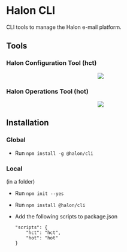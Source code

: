 # Halon CLI

CLI tools to manage the Halon e-mail platform.

## Tools

### Halon Configuration Tool (hct)

<p align="center">
    <img src="https://docs.halon.io/cli/hct.svg">
</p>

### Halon Operations Tool (hot)

<p align="center">
    <img src="https://docs.halon.io/cli/hot.svg">
</p>

## Installation

### Global

* Run ```npm install -g @halon/cli```

### Local

(in a folder)

* Run ```npm init --yes```

* Run ```npm install @halon/cli```

* Add the following scripts to package.json
    ```
    "scripts": {
        "hct": "hct",
        "hot": "hot"
    }
    ```